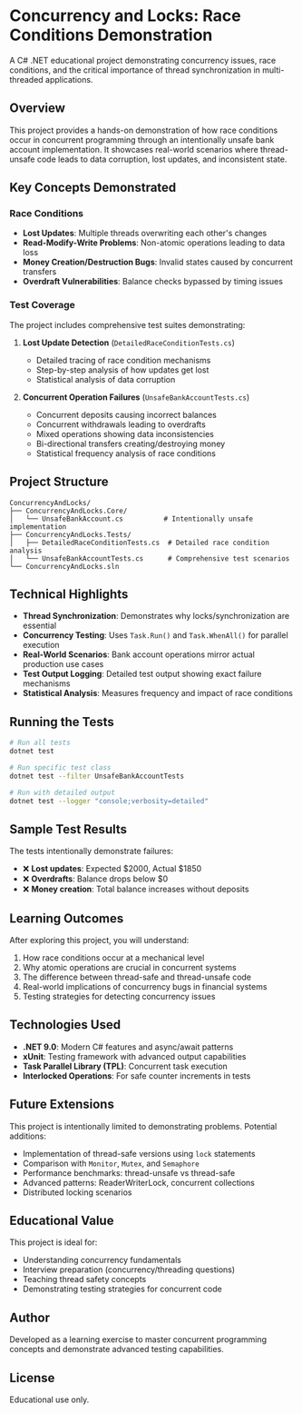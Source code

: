 # Concurrency and Locks: Race Conditions Demonstration

A C# .NET educational project demonstrating concurrency issues, race conditions, and the critical importance of thread synchronization in multi-threaded applications.

## Overview

This project provides a hands-on demonstration of how race conditions occur in concurrent programming through an intentionally unsafe bank account implementation. It showcases real-world scenarios where thread-unsafe code leads to data corruption, lost updates, and inconsistent state.

## Key Concepts Demonstrated

### Race Conditions
- **Lost Updates**: Multiple threads overwriting each other's changes
- **Read-Modify-Write Problems**: Non-atomic operations leading to data loss
- **Money Creation/Destruction Bugs**: Invalid states caused by concurrent transfers
- **Overdraft Vulnerabilities**: Balance checks bypassed by timing issues

### Test Coverage

The project includes comprehensive test suites demonstrating:

1. **Lost Update Detection** (`DetailedRaceConditionTests.cs`)
   - Detailed tracing of race condition mechanisms
   - Step-by-step analysis of how updates get lost
   - Statistical analysis of data corruption

2. **Concurrent Operation Failures** (`UnsafeBankAccountTests.cs`)
   - Concurrent deposits causing incorrect balances
   - Concurrent withdrawals leading to overdrafts
   - Mixed operations showing data inconsistencies
   - Bi-directional transfers creating/destroying money
   - Statistical frequency analysis of race conditions

## Project Structure

```
ConcurrencyAndLocks/
├── ConcurrencyAndLocks.Core/
│   └── UnsafeBankAccount.cs          # Intentionally unsafe implementation
├── ConcurrencyAndLocks.Tests/
│   ├── DetailedRaceConditionTests.cs  # Detailed race condition analysis
│   └── UnsafeBankAccountTests.cs      # Comprehensive test scenarios
└── ConcurrencyAndLocks.sln
```

## Technical Highlights

- **Thread Synchronization**: Demonstrates why locks/synchronization are essential
- **Concurrency Testing**: Uses `Task.Run()` and `Task.WhenAll()` for parallel execution
- **Real-World Scenarios**: Bank account operations mirror actual production use cases
- **Test Output Logging**: Detailed test output showing exact failure mechanisms
- **Statistical Analysis**: Measures frequency and impact of race conditions

## Running the Tests

```bash
# Run all tests
dotnet test

# Run specific test class
dotnet test --filter UnsafeBankAccountTests

# Run with detailed output
dotnet test --logger "console;verbosity=detailed"
```

## Sample Test Results

The tests intentionally demonstrate failures:
- ❌ **Lost updates**: Expected $2000, Actual $1850
- ❌ **Overdrafts**: Balance drops below $0
- ❌ **Money creation**: Total balance increases without deposits

## Learning Outcomes

After exploring this project, you will understand:

1. How race conditions occur at a mechanical level
2. Why atomic operations are crucial in concurrent systems
3. The difference between thread-safe and thread-unsafe code
4. Real-world implications of concurrency bugs in financial systems
5. Testing strategies for detecting concurrency issues

## Technologies Used

- **.NET 9.0**: Modern C# features and async/await patterns
- **xUnit**: Testing framework with advanced output capabilities
- **Task Parallel Library (TPL)**: Concurrent task execution
- **Interlocked Operations**: For safe counter increments in tests

## Future Extensions

This project is intentionally limited to demonstrating problems. Potential additions:

- Implementation of thread-safe versions using `lock` statements
- Comparison with `Monitor`, `Mutex`, and `Semaphore`
- Performance benchmarks: thread-unsafe vs thread-safe
- Advanced patterns: ReaderWriterLock, concurrent collections
- Distributed locking scenarios

## Educational Value

This project is ideal for:
- Understanding concurrency fundamentals
- Interview preparation (concurrency/threading questions)
- Teaching thread safety concepts
- Demonstrating testing strategies for concurrent code

## Author

Developed as a learning exercise to master concurrent programming concepts and demonstrate advanced testing capabilities.

## License

Educational use only.
